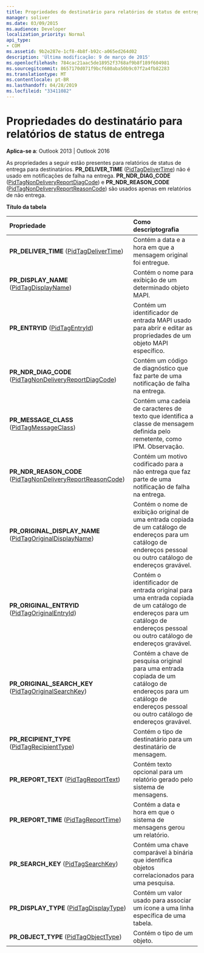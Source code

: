 ```yaml
---
title: Propriedades do destinatário para relatórios de status de entrega
manager: soliver
ms.date: 03/09/2015
ms.audience: Developer
localization_priority: Normal
api_type:
- COM
ms.assetid: 9b2e287e-1cf8-4b8f-b92c-a065ed264d02
description: 'Última modificação: 9 de março de 2015'
ms.openlocfilehash: 784cac21aac5de18952f3768af9b8f189f604981
ms.sourcegitcommit: 8657170d071f9bcf680aba50b9c07f2a4fb82283
ms.translationtype: MT
ms.contentlocale: pt-BR
ms.lasthandoff: 04/28/2019
ms.locfileid: "33411082"
---
```

# <a name="recipient-properties-for-delivery-status-reports"></a>Propriedades do destinatário para relatórios de status de entrega

  
  
**Aplica-se a**: Outlook 2013 | Outlook 2016 
  
As propriedades a seguir estão presentes para relatórios de status de entrega para destinatários. **PR_DELIVER_TIME** ([PidTagDeliverTime](pidtagdelivertime-canonical-property.md)) não é usado em notificações de falha na entrega. **PR_NDR_DIAG_CODE** ([PidTagNonDeliveryReportDiagCode](pidtagnondeliveryreportdiagcode-canonical-property.md)) e **PR_NDR_REASON_CODE** ([PidTagNonDeliveryReportReasonCode](pidtagnondeliveryreportreasoncode-canonical-property.md)) são usados apenas em relatórios de não entrega.
  
**Título da tabela**

|**Propriedade**|**Como descriptografia**|
|:-----|:-----|
|**PR_DELIVER_TIME** ([PidTagDeliverTime](pidtagdelivertime-canonical-property.md))  <br/> |Contém a data e a hora em que a mensagem original foi entregue.  <br/> |
|**PR_DISPLAY_NAME** ([PidTagDisplayName](pidtagdisplayname-canonical-property.md))  <br/> |Contém o nome para exibição de um determinado objeto MAPI.  <br/> |
|**PR_ENTRYID** ([PidTagEntryId](pidtagentryid-canonical-property.md))  <br/> |Contém um identificador de entrada MAPI usado para abrir e editar as propriedades de um objeto MAPI específico.  <br/> |
|**PR_NDR_DIAG_CODE** ([PidTagNonDeliveryReportDiagCode](pidtagnondeliveryreportdiagcode-canonical-property.md))  <br/> |Contém um código de diagnóstico que faz parte de uma notificação de falha na entrega.  <br/> |
|**PR_MESSAGE_CLASS** ([PidTagMessageClass](pidtagmessageclass-canonical-property.md))  <br/> |Contém uma cadeia de caracteres de texto que identifica a classe de mensagem definida pelo remetente, como IPM. Observação.  <br/> |
|**PR_NDR_REASON_CODE** ([PidTagNonDeliveryReportReasonCode](pidtagnondeliveryreportreasoncode-canonical-property.md))  <br/> |Contém um motivo codificado para a não entrega que faz parte de uma notificação de falha na entrega.  <br/> |
|**PR_ORIGINAL_DISPLAY_NAME** ([PidTagOriginalDisplayName](pidtagoriginaldisplayname-canonical-property.md))  <br/> |Contém o nome de exibição original de uma entrada copiada de um catálogo de endereços para um catálogo de endereços pessoal ou outro catálogo de endereços gravável.  <br/> |
|**PR_ORIGINAL_ENTRYID** ([PidTagOriginalEntryId](pidtagoriginalentryid-canonical-property.md))  <br/> |Contém o identificador de entrada original para uma entrada copiada de um catálogo de endereços para um catálogo de endereços pessoal ou outro catálogo de endereços gravável.  <br/> |
|**PR_ORIGINAL_SEARCH_KEY** ([PidTagOriginalSearchKey](pidtagoriginalsearchkey-canonical-property.md))  <br/> |Contém a chave de pesquisa original para uma entrada copiada de um catálogo de endereços para um catálogo de endereços pessoal ou outro catálogo de endereços gravável.  <br/> |
|**PR_RECIPIENT_TYPE** ([PidTagRecipientType](pidtagrecipienttype-canonical-property.md))  <br/> |Contém o tipo de destinatário para um destinatário de mensagem.  <br/> |
|**PR_REPORT_TEXT** ([PidTagReportText](pidtagreporttext-canonical-property.md))  <br/> |Contém texto opcional para um relatório gerado pelo sistema de mensagens.  <br/> |
|**PR_REPORT_TIME** ([PidTagReportTime](pidtagreporttime-canonical-property.md))  <br/> |Contém a data e hora em que o sistema de mensagens gerou um relatório.  <br/> |
|**PR_SEARCH_KEY** ([PidTagSearchKey](pidtagsearchkey-canonical-property.md))  <br/> |Contém uma chave comparável à binária que identifica objetos correlacionados para uma pesquisa.  <br/> |
|**PR_DISPLAY_TYPE** ([PidTagDisplayType](pidtagdisplaytype-canonical-property.md))  <br/> |Contém um valor usado para associar um ícone a uma linha específica de uma tabela.  <br/> |
|**PR_OBJECT_TYPE** ([PidTagObjectType](pidtagobjecttype-canonical-property.md))  <br/> |Contém o tipo de um objeto.  <br/> |
   

